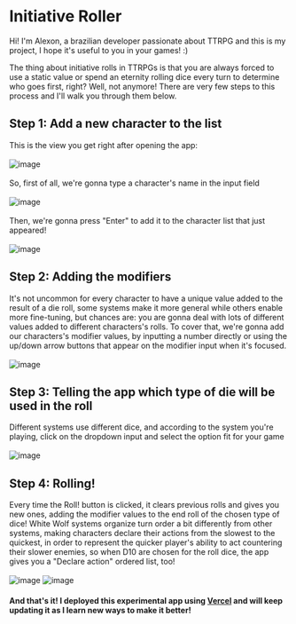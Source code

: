 # Initiative Roller

Hi! I'm Alexon, a brazilian developer passionate about TTRPG and this is my project, I hope it's useful to you in your games! :)

The thing about initiative rolls in TTRPGs is that you are always forced to use a static value or spend an eternity rolling dice every turn to determine who goes first, right? Well, not anymore!
There are very few steps to this process and I'll walk you through them below.

## Step 1: Add a new character to the list
This is the view you get right after opening the app:  
<br>
![image](https://user-images.githubusercontent.com/107624296/223900398-a71d761e-bf5b-4f3e-b651-7490320b0c04.png)  
<br>
So, first of all, we're gonna type a character's name in the input field  
<br>
![image](https://user-images.githubusercontent.com/107624296/223900784-d538b090-20b6-4a1d-acec-3ecd62409264.png)  
<br>
Then, we're gonna press "Enter" to add it to the character list that just appeared!  
<br>
![image](https://user-images.githubusercontent.com/107624296/223900924-835ac06d-52b2-4f77-8058-174bafbdb691.png)

## Step 2: Adding the modifiers
It's not uncommon for every character to have a unique value added to the result of a die roll, some systems make it more general while others enable more fine-tuning, but chances are: you are gonna deal with lots of different values added to different characters's rolls. To cover that, we're gonna add our characters's modifier values, by inputting a number directly or using the up/down arrow buttons that appear on the modifier input when it's focused.  
<br>
![image](https://user-images.githubusercontent.com/107624296/223902506-7a2f9d00-d65d-41fa-88bb-047a0ad4da7a.png)

## Step 3: Telling the app which type of die will be used in the roll
Different systems use different dice, and according to the system you're playing, click on the dropdown input and select the option fit for your game  
<br>
![image](https://user-images.githubusercontent.com/107624296/223903530-f19b9428-1251-4793-bcb9-2c16dfe5fde6.png)

## Step 4: Rolling!
Every time the Roll! button is clicked, it clears previous rolls and gives you new ones, adding the modifier values to the end roll of the chosen type of dice!
White Wolf systems organize turn order a bit differently from other systems, making characters declare their actions from the slowest to the quickest, in order to represent the quicker player's ability to act countering their slower enemies, so when D10 are chosen for the roll dice, the app gives you a "Declare action" ordered list, too!  
<br>
![image](https://user-images.githubusercontent.com/107624296/223905191-0ceca7eb-a25d-463f-a1c4-ec38e4332fcc.png)
![image](https://user-images.githubusercontent.com/107624296/223905232-783e2d47-0aa0-4cf7-a308-cf80addc582b.png)

#### And that's it! I deployed this experimental app using [Vercel](https://vercel.com/) and will keep updating it as I learn new ways to make it better!


